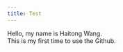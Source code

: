 ```yaml
---
title: Test
---
```


Hello, my name is Haitong Wang.  
This is my first time to use the Github.  


